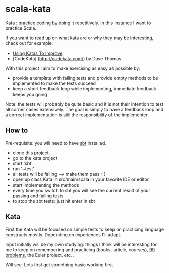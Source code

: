 scala-kata
==========

Kata : practice coding by doing it repetitively. In this instance I want to practice Scala.


If you want to read up on what kata are or why they may be interesting, check out for example:
  * [Using Katas To Improve](http://blog.8thlight.com/chong-kim/2013/09/26/using-katas-to-improve.html)
  * [CodeKata] (http://codekata.com/) by Dave Thomas

With this project I aim to make exercising as easy as possible by:
  * provide a template with failing tests and provide empty methods to be implemented to make the tests succeed
  * keep a short feedback loop while implementing, immediate feedback keeps you going

Note: the tests will probably be quite basic and it is not their intention to test all corner cases extensively. The goal is simply to have a feedback loop and a correct implementation is still the responsibility of  the implementer.

How to
------
Pre-requisite: you will need to have [sbt](http://www.scala-sbt.org/) installed.

  * clone this project
  * go to the kata project
  * start 'sbt'
  * run '~test'
  * all tests will be failing --> make them pass :-)
  * open up class Kata in src/main/scala in your favorite IDE or editor
  * start implementing the methods
  * every time you switch to sbt you will see the current result of your passing and failing tests
  * to stop the sbt tests: just hit enter in sbt

Kata
-----------

First the Kata will be focused on simple tests to keep on practicing language constructs mostly. Depending on experiences I'll adapt.

Input initially will be my own studying: things I think will be interesting for me to keep on remembering and practicing (books, article, courses), [99 problems](http://aperiodic.net/phil/scala/s-99/), the Euler project, etc. .

Will see. Lets first get something basic working first.

